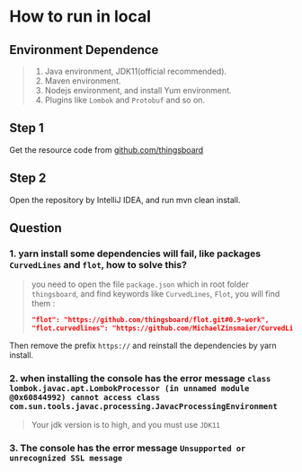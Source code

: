 # How to run in local

## **Environment Dependence**

> 1. Java environment, JDK11(official recommended).
> 2. Maven environment.
> 3. Nodejs environment, and install Yum environment.
> 4. Plugins like `Lombok` and `Protobuf` and so on.

## Step 1

Get the resource code from [github.com/thingsboard](https://github.com/thingsboard/thingsboard)

## Step 2

Open the repository by IntelliJ IDEA, and run mvn clean install.

## **Question**

### 1. yarn install some dependencies will fail, like packages `CurvedLines` and `flot`, how to solve this?

> you need to open the file `package.json` which in root folder `thingsboard`, and find keywords like `CurvedLines`, `Flot`, you will find them :
>  ```json
>  "flot": "https://github.com/thingsboard/flot.git#0.9-work",
>  "flot.curvedlines": "https://github.com/MichaelZinsmaier/CurvedLines.git#master"
>  ```

Then remove the prefix `https://` and reinstall the dependencies by yarn install.

### 2. when installing the console has the error message `class lombok.javac.apt.LombokProcessor (in unnamed module @0x60844992) cannot access class com.sun.tools.javac.processing.JavacProcessingEnvironment`

> Your jdk version is to high, and you must use `JDK11`

### 3. The console has the error message `Unsupported or unrecognized SSL message`

